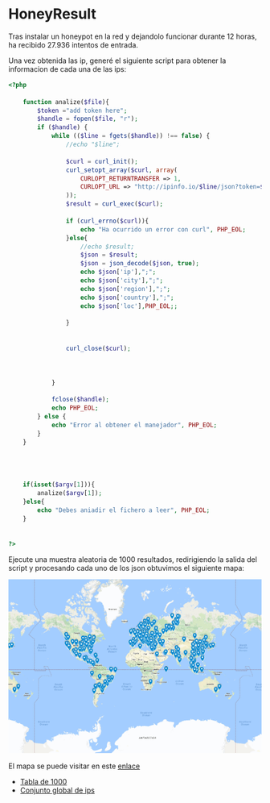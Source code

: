 # HoneyResult

Tras instalar un honeypot en la red y dejandolo funcionar durante 12 horas, ha recibido 27.936 intentos de entrada.

Una vez obtenida las ip, generé el siguiente script para obtener la informacion de cada una de las ips:

```php
<?php 

	function analize($file){
		$token ="add token here";
		$handle = fopen($file, "r");
		if ($handle) {
		    while (($line = fgets($handle)) !== false) {
		        //echo "$line";

		        $curl = curl_init();
				curl_setopt_array($curl, array(
		    		CURLOPT_RETURNTRANSFER => 1,
		    		CURLOPT_URL => "http://ipinfo.io/$line/json?token=$token",
				));
				$result = curl_exec($curl);

				if (curl_errno($curl)){ 
	   				echo "Ha ocurrido un error con curl", PHP_EOL;
				}else{
					//echo $result;
					$json = $result;
					$json = json_decode($json, true);
					echo $json['ip'],";";
					echo $json['city'],";";
					echo $json['region'],";";
					echo $json['country'],";";
					echo $json['loc'],PHP_EOL;;

				}


				curl_close($curl);



		    }

		    fclose($handle);
		    echo PHP_EOL;
		} else {
	    	echo "Error al obtener el manejador", PHP_EOL;
		} 
	}




	if(isset($argv[1])){
		analize($argv[1]);
	}else{
		echo "Debes aniadir el fichero a leer", PHP_EOL;
	}


?> 
 ```



Ejecute una muestra aleatoria de 1000 resultados, redirigiendo la salida del script y procesando cada uno de los json obtuvimos el siguiente mapa:

![Mapa de ataque](img/mapimage.png)

El mapa se puede visitar en este [enlace](https://drive.google.com/open?id=1x3u8aQ7zDJLjcv6KsoDhqRmmMNs&usp=sharing)

* [Tabla de  1000](tabla.md)
* [Conjunto global de ips](ip.md)